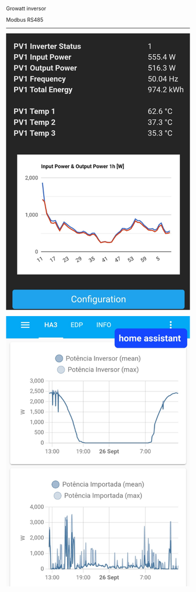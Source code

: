 Growatt inversor

Modbus RS485


---
![inverter tasmota](./tasmota3.jpg)

![Easy HAN inverter](./ha-inverter1.jpg)
